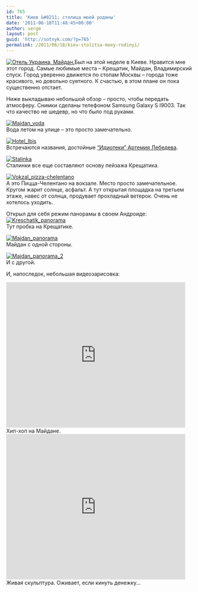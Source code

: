 ```yaml
---
id: 765
title: 'Киев &#8211; столица моей родины'
date: '2011-06-18T11:48:45+00:00'
author: serge
layout: post
guid: 'http://sotnyk.com/?p=765'
permalink: /2011/06/18/kiev-stolitsa-moey-rodinyi/
---
```


[![](http://localhost/wp-content/uploads/2011/06/2011-06-14-20.45.59-300x225.jpg "Отель Украина, Майдан.")](http://localhost/wp-content/uploads/2011/06/2011-06-14-20.45.59.jpg)Был на этой неделе в Киеве. Нравится мне этот город. Самые любимые места – Крещатик, Майдан, Владимирский спуск. Город уверенно движется по стопам Москвы – города тоже красивого, но довольно суетного. К счастью, в этом плане он пока существенно отстает.

Ниже выкладываю небольшой обзор – просто, чтобы передать атмосферу. Снимки сделаны телефоном Samsung Galaxy S I9003. Так что качество не шедевр, но что было под руками.  
  
[![](http://localhost/wp-content/uploads/2011/06/Majdan_voda-300x225.jpg "Majdan_voda")](http://localhost/wp-content/uploads/2011/06/Majdan_voda.jpg)  
Вода летом на улице – это просто замечательно.

[![](http://localhost/wp-content/uploads/2011/06/Hotel_Ibis-300x217.jpg "Hotel_Ibis")](http://localhost/wp-content/uploads/2011/06/Hotel_Ibis.jpg)  
Встречаются названия, достойные [“Идиотеки” Артемия Лебедева](http://www.artlebedev.ru/kovodstvo/idioteka).

[![](http://localhost/wp-content/uploads/2011/06/Stalinka-225x300.jpg "Stalinka")](http://localhost/wp-content/uploads/2011/06/Stalinka.jpg)  
Сталинки все еще составляют основу пейзажа Крещатика.

[![](http://localhost/wp-content/uploads/2011/06/Vokzal_pizza-chelentano-300x225.jpg "Vokzal_pizza-chelentano")](http://localhost/wp-content/uploads/2011/06/Vokzal_pizza-chelentano.jpg)  
А это Пицца-Челентано на вокзале. Место просто замечательное. Кругом жарит солнце, асфальт. А тут открытая площадка на третьем этаже, навес от солнца, продувает прохладный ветерок. Очень не хотелось уходить.

Открыл для себя режим панорамы в своем Андроиде:  
[![](http://localhost/wp-content/uploads/2011/06/Kreschatik_panorama-1024x147.jpg "Kreschatik_panorama")](http://localhost/wp-content/uploads/2011/06/Kreschatik_panorama.jpg)  
Тут пробка на Крещатике.

[![](http://localhost/wp-content/uploads/2011/06/Majdan_panorama-1024x147.jpg "Majdan_panorama")](http://localhost/wp-content/uploads/2011/06/Majdan_panorama.jpg)  
Майдан с одной стороны.

[![](http://localhost/wp-content/uploads/2011/06/Majdan_panorama_2-1024x154.jpg "Majdan_panorama_2")](http://localhost/wp-content/uploads/2011/06/Majdan_panorama_2.jpg)  
И с другой.

И, напоследок, небольшая видеозарисовка:

<iframe allowfullscreen="" frameborder="0" height="390" loading="lazy" src="http://www.youtube.com/embed/Q3dgixSJR20?rel=0" width="480"></iframe>  
Хип-хоп на Майдане.

<iframe allowfullscreen="" frameborder="0" height="390" loading="lazy" src="http://www.youtube.com/embed/jqVWUDyd59Q?rel=0" width="480"></iframe>  
Живая скульптура. Оживает, если кинуть денежку…